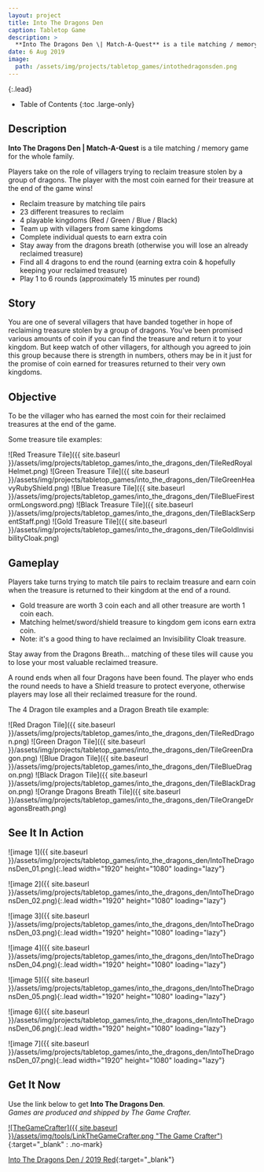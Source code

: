 ```yaml
---
layout: project
title: Into The Dragons Den
caption: Tabletop Game
description: >
  **Into The Dragons Den \| Match-A-Quest** is a tile matching / memory game about reclaiming treasure stolen by a group of dragons.
date: 6 Aug 2019
image: 
  path: /assets/img/projects/tabletop_games/intothedragonsden.png
---
```


{:.lead}

- Table of Contents
{:toc .large-only}

## Description

**Into The Dragons Den \| Match-A-Quest** is a tile matching / memory game for the whole family.

Players take on the role of villagers trying to reclaim treasure stolen by a group of dragons.
The player with the most coin earned for their treasure at the end of the game wins!

* Reclaim treasure by matching tile pairs
* 23 different treasures to reclaim
* 4 playable kingdoms (Red / Green / Blue / Black)
* Team up with villagers from same kingdoms
* Complete individual quests to earn extra coin
* Stay away from the dragons breath (otherwise you will lose an already reclaimed treasure)
* Find all 4 dragons to end the round (earning extra coin & hopefully keeping your reclaimed treasure)
* Play 1 to 6 rounds (approximately 15 minutes per round)

## Story

You are one of several villagers that have banded together in hope of reclaiming treasure stolen by a group of dragons. You've been promised various amounts of coin if you can find the treasure and return it to your kingdom. But keep watch of other villagers, for although you agreed to join this group because there is strength in numbers, others may be in it just for the promise of coin earned for treasures returned to their very own kingdoms.

## Objective

To be the villager who has earned the most coin for their reclaimed treasures at the end of the game.

Some treasure tile examples:

![Red Treasure Tile]({{ site.baseurl }}/assets/img/projects/tabletop_games/into_the_dragons_den/TileRedRoyalHelmet.png)
![Green Treasure Tile]({{ site.baseurl }}/assets/img/projects/tabletop_games/into_the_dragons_den/TileGreenHeavyRubyShield.png)
![Blue Treasure Tile]({{ site.baseurl }}/assets/img/projects/tabletop_games/into_the_dragons_den/TileBlueFirestormLongsword.png)
![Black Treasure Tile]({{ site.baseurl }}/assets/img/projects/tabletop_games/into_the_dragons_den/TileBlackSerpentStaff.png)
![Gold Treasure Tile]({{ site.baseurl }}/assets/img/projects/tabletop_games/into_the_dragons_den/TileGoldInvisibilityCloak.png)

## Gameplay

Players take turns trying to match tile pairs to reclaim treasure and earn coin when the treasure is returned to their kingdom at the end of a round. 

* Gold treasure are worth 3 coin each and all other treasure are worth 1 coin each. 
* Matching helmet/sword/shield treasure to kingdom gem icons earn extra coin. 
* Note: it's a good thing to have reclaimed an Invisibility Cloak treasure.

Stay away from the Dragons Breath... matching of these tiles will cause you to lose your most valuable reclaimed treasure.

A round ends when all four Dragons have been found. The player who ends the round needs to have a Shield treasure to protect everyone, otherwise players may lose all their reclaimed treasure for the round. 

The 4 Dragon tile examples and a Dragon Breath tile example:

![Red Dragon Tile]({{ site.baseurl }}/assets/img/projects/tabletop_games/into_the_dragons_den/TileRedDragon.png)
![Green Dragon Tile]({{ site.baseurl }}/assets/img/projects/tabletop_games/into_the_dragons_den/TileGreenDragon.png)
![Blue Dragon Tile]({{ site.baseurl }}/assets/img/projects/tabletop_games/into_the_dragons_den/TileBlueDragon.png)
![Black Dragon Tile]({{ site.baseurl }}/assets/img/projects/tabletop_games/into_the_dragons_den/TileBlackDragon.png)
![Orange Dragons Breath Tile]({{ site.baseurl }}/assets/img/projects/tabletop_games/into_the_dragons_den/TileOrangeDragonsBreath.png)

## See It In Action

![image 1]({{ site.baseurl }}/assets/img/projects/tabletop_games/into_the_dragons_den/IntoTheDragonsDen_01.png){:.lead width="1920" height="1080" loading="lazy"}

![image 2]({{ site.baseurl }}/assets/img/projects/tabletop_games/into_the_dragons_den/IntoTheDragonsDen_02.png){:.lead width="1920" height="1080" loading="lazy"}

![image 3]({{ site.baseurl }}/assets/img/projects/tabletop_games/into_the_dragons_den/IntoTheDragonsDen_03.png){:.lead width="1920" height="1080" loading="lazy"}

![image 4]({{ site.baseurl }}/assets/img/projects/tabletop_games/into_the_dragons_den/IntoTheDragonsDen_04.png){:.lead width="1920" height="1080" loading="lazy"}

![image 5]({{ site.baseurl }}/assets/img/projects/tabletop_games/into_the_dragons_den/IntoTheDragonsDen_05.png){:.lead width="1920" height="1080" loading="lazy"}

![image 6]({{ site.baseurl }}/assets/img/projects/tabletop_games/into_the_dragons_den/IntoTheDragonsDen_06.png){:.lead width="1920" height="1080" loading="lazy"}

![image 7]({{ site.baseurl }}/assets/img/projects/tabletop_games/into_the_dragons_den/IntoTheDragonsDen_07.png){:.lead width="1920" height="1080" loading="lazy"}

<!-- <div class="lead aspect-ratio sixteen-nine">        
  <iframe src="https://www.youtube.com/embed/u2E5rM9Ph7k" frameborder="0" allow="accelerometer; autoplay; clipboard-write; encrypted-media; gyroscope; picture-in-picture" allowfullscreen></iframe>
</div> -->


## Get It Now

Use the link below to get **Into The Dragons Den**.  
*Games are produced and shipped by The Game Crafter.*

[![TheGameCrafter]({{ site.baseurl }}/assets/img/tools/LinkTheGameCrafter.png "The Game Crafter")](https://www.thegamecrafter.com){:target="_blank" : .no-mark}

[Into The Dragons Den / 2019 Red](https://www.thegamecrafter.com/games/into-the-dragons-den-red-1){:target="_blank"}

 
